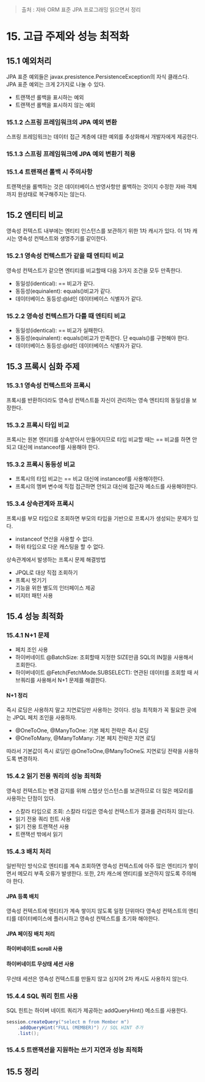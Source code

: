 > 출처 : 자바 ORM 표준 JPA 프로그래밍 읽으면서 정리  

# 15. 고급 주제와 성능 최적화
## 15.1 예외처리
JPA 표준 예외들은 javax.presistence.PersistenceException의 자식 클래스다.
JPA 표준 예외는 크게 2가지로 나눌 수 있다.
- 트랜잭션 롤백을 표시하는 예외
- 트랜잭션 롤백을 표시하지 않는 예외

### 15.1.2 스프링 프레임워크의 JPA 예외 변환
스프링 프레임워크는 데이터 접근 계층에 대한 예외를 추상화해서 개발자에게 제공한다.

### 15.1.3 스프링 프레임워크에 JPA 예외 변환기 적용
### 15.1.4 트랜잭션 롤백 시 주의사항
트랜잭션을 롤백하는 것은 데이터베이스 반영사항만 롤백하는 것이지 수정한 자바 객체까지 원상태로 복구해주지는 않는다.

## 15.2 엔티티 비교
영속성 컨텍스트 내부에는 엔티티 인스턴스를 보관하기 위한 1차 캐시가 있다. 이 1차 캐시는 영속성 컨텍스트와 생명주기를 같이한다.

### 15.2.1 영속성 컨텍스트가 같을 때 엔티티 비교
영속성 컨텍스트가 같으면 엔티티를 비교할때 다음 3가지 조건을 모두 만족한다.

- 동일성(identical): == 비교가 같다.
- 동등성(equinalent): equals()비교가 같다.
- 데이터베이스 동등성:@Id인 데이터베이스 식별자가 같다.

### 15.2.2 영속성 컨텍스트가 다를 때 엔티티 비교
- 동일성(identical): == 비교가 실패한다.
- 동등성(equinalent): equals()비교가 만족한다. 단 equals()를 구현해야 한다.
- 데이터베이스 동등성:@Id인 데이터베이스 식별자가 같다.

## 15.3 프록시 심화 주제
### 15.3.1 영속성 컨텍스트와 프록시
프록시를 반환하더라도 영속성 컨텍스트틑 자신이 관리하는 영속 엔티티의 동일성을 보장한다.

### 15.3.2 프록시 타입 비교
프록시는 원본 엔티티를 상속받아서 만들어지므로 타입 비교할 때는 == 비교를 하면 안되고 대신에 instanceof를 사용해야 한다.

### 15.3.2 프록시 동등성 비교
- 프록시의 타입 비교는 == 비교 대신에 instanceof를 사용해야한다.
- 프록시의 멤버 변수에 직접 접근하면 안되고 대신에 접근자 메소드를 사용해야한다.

### 15.3.4 상속관계와 프록시
프록시를 부모 타입으로 조회하면 부모의 타입을 기반으로 프록시가 생성되는 문제가 있다.
- instanceof 연산을 사용할 수 없다.
- 하위 타입으로 다운 캐스팅을 할 수 없다.

상속관계에서 발생하는 프록시 문제 해결방법
- JPQL로 대상 직접 조회하기
- 프록시 벗기기
- 기능을 위한 별도의 인터페이스 제공
- 비지터 패턴 사용

## 15.4 성능 최적화
### 15.4.1 N+1 문제
- 페치 조인 사용
- 하이버네이트 @BatchSize: 조회할때 지정한 SIZE만큼 SQL의 IN절을 사용해서 조회한다.
- 하이버네이트 @Fetch(FetchMode.SUBSELECT): 연관된 데이터를 조회할 때 서브쿼리를 사용해서 N+1 문제를 해결한다.

#### N+1 정리
즉시 로딩은 사용하지 말고 지연로딩만 사용하는 것이다. 성능 최적화가 꼭 필요한 곳에는 JPQL 페치 조인을 사용하자.
- @OneToOne, @ManyToOne: 기본 페치 전략은 즉시 로딩
- @OneToMany, @ManyToMany: 기본 페치 전략은 지연 로딩

따라서 기본값이 즉시 로딩인 @OneToOne,@ManyToOne도 지연로딩 전략을 사용하도록 변경하자.

### 15.4.2 읽기 전용 쿼리의 성능 최적화
영속성 컨텍스트는 변경 감지를 위해 스탭샷 인스턴스를 보관하므로 더 많은 메모리를 사용하는 단점이 있다.
- 스칼라 타입으로 조회: 스칼라 타입은 영속성 컨텍스트가 결과를 관리하지 않는다.
- 읽기 전용 쿼리 힌트 사용
- 읽기 전용 트랜잭션 사용
- 트랜잭션 밖에서 읽기

### 15.4.3 배치 처리
일반적인 방식으로 엔티티를 계속 조회하면 영속성 컨텍스트에 아주 많은 엔티티가 쌓이면서 메모리 부족 오류가 발생한다.
또한, 2차 캐스에 엔티티를 보관하지 않도록 주의해야 한다.

#### JPA 등록 배치
영속성 컨텍스트에 엔티티가 계속 쌓이지 않도록 일정 단위마다 영속성 컨텍스트의 엔티티를 데이터베이스에 플러시하고 영속성 컨텍스트를 초기화 해야한다.

#### JPA 페이징 배치 처리
#### 하이버네이트 scroll 사용
#### 하이버네이트 무상태 세션 사용
무산태 세션은 영속성 컨텍스트를 만들지 않고 심지어 2차 캐시도 사용하지 않는다.

### 15.4.4 SQL 쿼리 힌트 사용
SQL 힌트는 하이버 네이트 쿼리가 제공하는 addQueryHint() 메소드를 사용한다.
```java
session.createQuery("select m from Member m")
    .addQueryHint("FULL (MEMBER)") // SQL HINT 추가
    .list();
```
### 15.4.5 트랜잭션을 지원하는 쓰기 지연과 성능 최적화
## 15.5 정리